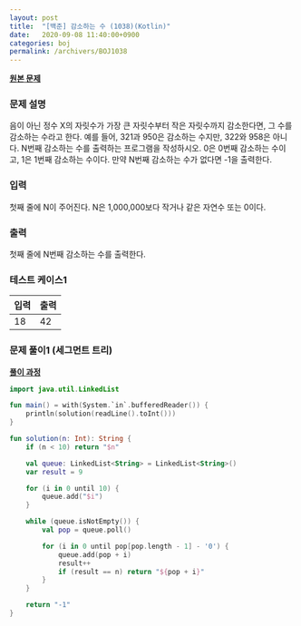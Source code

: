 ```yaml
---
layout: post
title:  "[백준] 감소하는 수 (1038)(Kotlin)"
date:   2020-09-08 11:40:00+0900
categories: boj
permalink: /archivers/BOJ1038
---
```


**[원본 문제](https://www.acmicpc.net/problem/1038)**

### 문제 설명

음이 아닌 정수 X의 자릿수가 가장 큰 자릿수부터 작은 자릿수까지 감소한다면, 그 수를 감소하는 수라고 한다. 예를 들어, 321과 950은 감소하는 수지만, 322와 958은 아니다. N번째 감소하는 수를 출력하는 프로그램을 작성하시오. 0은 0번째 감소하는 수이고, 1은 1번째 감소하는 수이다. 만약 N번째 감소하는 수가 없다면 -1을 출력한다.


### 입력

첫째 줄에 N이 주어진다. N은 1,000,000보다 작거나 같은 자연수 또는 0이다.

### 출력

첫째 줄에 N번째 감소하는 수를 출력한다.

### 테스트 케이스1

|입력|출력|
|-----|-----|
|18|42|

### 문제 풀이1 (세그먼트 트리)
**[풀이 과정](https://www.acmicpc.net/board/view/54798#comment-93714)**
```kotlin
import java.util.LinkedList

fun main() = with(System.`in`.bufferedReader()) {
    println(solution(readLine().toInt()))
}

fun solution(n: Int): String {
    if (n < 10) return "$n"

    val queue: LinkedList<String> = LinkedList<String>()
    var result = 9

    for (i in 0 until 10) {
        queue.add("$i")
    }

    while (queue.isNotEmpty()) {
        val pop = queue.poll()

        for (i in 0 until pop[pop.length - 1] - '0') {
            queue.add(pop + i)
            result++
            if (result == n) return "${pop + i}"
        }
    }

    return "-1"
}
```
